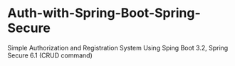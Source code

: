 # Auth-with-Spring-Boot-Spring-Secure
Simple Authorization and Registration System Using Sping Boot 3.2, Spring Secure 6.1 (CRUD command)
